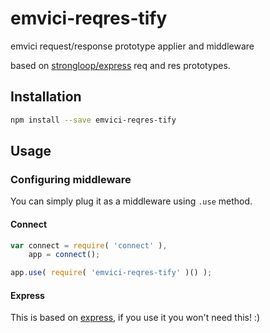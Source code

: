 emvici-reqres-tify
==================

emvici request/response prototype applier and middleware

based on [strongloop/express](https://github.com/strongloop/express/) req and res prototypes.


## Installation

```bash
npm install --save emvici-reqres-tify
```

## Usage

### Configuring middleware

You can simply plug it as a middleware using `.use` method.

#### Connect

```js
var connect = require( 'connect' ),
    app = connect();

app.use( require( 'emvici-reqres-tify' )() );

```

#### Express

This is based on [express](https://github.com/strongloop/express/), if you use it you won't need this! :)
